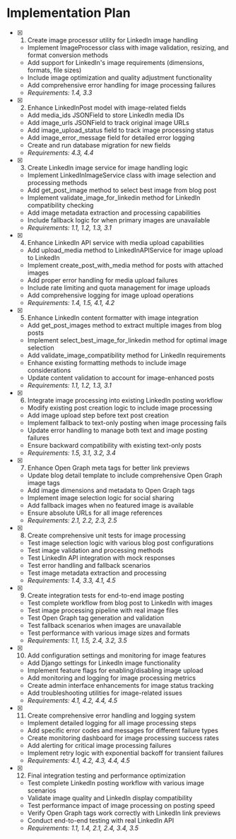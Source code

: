 # Implementation Plan

- [x] 1. Create image processor utility for LinkedIn image handling
  - Implement ImageProcessor class with image validation, resizing, and format conversion methods
  - Add support for LinkedIn's image requirements (dimensions, formats, file sizes)
  - Include image optimization and quality adjustment functionality
  - Add comprehensive error handling for image processing failures
  - _Requirements: 1.4, 3.3_

- [x] 2. Enhance LinkedInPost model with image-related fields
  - Add media_ids JSONField to store LinkedIn media IDs
  - Add image_urls JSONField to track original image URLs
  - Add image_upload_status field to track image processing status
  - Add image_error_message field for detailed error logging
  - Create and run database migration for new fields
  - _Requirements: 4.3, 4.4_

- [x] 3. Create LinkedIn image service for image handling logic
  - Implement LinkedInImageService class with image selection and processing methods
  - Add get_post_image method to select best image from blog post
  - Implement validate_image_for_linkedin method for LinkedIn compatibility checking
  - Add image metadata extraction and processing capabilities
  - Include fallback logic for when primary images are unavailable
  - _Requirements: 1.1, 1.2, 1.3, 3.1_

- [x] 4. Enhance LinkedIn API service with media upload capabilities
  - Add upload_media method to LinkedInAPIService for image upload to LinkedIn
  - Implement create_post_with_media method for posts with attached images
  - Add proper error handling for media upload failures
  - Include rate limiting and quota management for image uploads
  - Add comprehensive logging for image upload operations
  - _Requirements: 1.4, 1.5, 4.1, 4.2_

- [x] 5. Enhance LinkedIn content formatter with image integration
  - Add get_post_images method to extract multiple images from blog posts
  - Implement select_best_image_for_linkedin method for optimal image selection
  - Add validate_image_compatibility method for LinkedIn requirements
  - Enhance existing formatting methods to include image considerations
  - Update content validation to account for image-enhanced posts
  - _Requirements: 1.1, 1.2, 1.3, 3.1_

- [x] 6. Integrate image processing into existing LinkedIn posting workflow
  - Modify existing post creation logic to include image processing
  - Add image upload step before text post creation
  - Implement fallback to text-only posting when image processing fails
  - Update error handling to manage both text and image posting failures
  - Ensure backward compatibility with existing text-only posts
  - _Requirements: 1.5, 3.1, 3.2, 3.4_

- [x] 7. Enhance Open Graph meta tags for better link previews
  - Update blog detail template to include comprehensive Open Graph image tags
  - Add image dimensions and metadata to Open Graph tags
  - Implement image selection logic for social sharing
  - Add fallback images when no featured image is available
  - Ensure absolute URLs for all image references
  - _Requirements: 2.1, 2.2, 2.3, 2.5_

- [x] 8. Create comprehensive unit tests for image processing
  - Test image selection logic with various blog post configurations
  - Test image validation and processing methods
  - Test LinkedIn API integration with mock responses
  - Test error handling and fallback scenarios
  - Test image metadata extraction and processing
  - _Requirements: 1.4, 3.3, 4.1, 4.5_

- [x] 9. Create integration tests for end-to-end image posting
  - Test complete workflow from blog post to LinkedIn with images
  - Test image processing pipeline with real image files
  - Test Open Graph tag generation and validation
  - Test fallback scenarios when images are unavailable
  - Test performance with various image sizes and formats
  - _Requirements: 1.1, 1.5, 2.4, 3.2, 3.5_

- [x] 10. Add configuration settings and monitoring for image features
  - Add Django settings for LinkedIn image functionality
  - Implement feature flags for enabling/disabling image upload
  - Add monitoring and logging for image processing metrics
  - Create admin interface enhancements for image status tracking
  - Add troubleshooting utilities for image-related issues
  - _Requirements: 4.1, 4.2, 4.4, 4.5_

- [x] 11. Create comprehensive error handling and logging system
  - Implement detailed logging for all image processing steps
  - Add specific error codes and messages for different failure types
  - Create monitoring dashboard for image processing success rates
  - Add alerting for critical image processing failures
  - Implement retry logic with exponential backoff for transient failures
  - _Requirements: 4.1, 4.2, 4.3, 4.4, 4.5_

- [x] 12. Final integration testing and performance optimization
  - Test complete LinkedIn posting workflow with various image scenarios
  - Validate image quality and LinkedIn display compatibility
  - Test performance impact of image processing on posting speed
  - Verify Open Graph tags work correctly with LinkedIn link previews
  - Conduct end-to-end testing with real LinkedIn API
  - _Requirements: 1.1, 1.4, 2.1, 2.4, 3.4, 3.5_